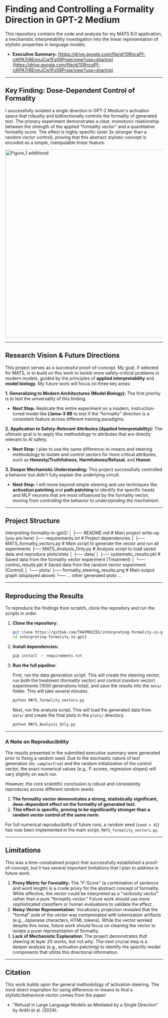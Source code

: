 # **Finding and Controlling a Formality Direction in GPT-2 Medium**

This repository contains the code and analysis for my MATS 9.0 application, a mechanistic interpretability investigation into the linear representation of stylistic properties in language models.

*   **Executive Summary:** [https://drive.google.com/file/d/10RncaPf-ciKPA7rREnmJCw1Fz09Prsie/view?usp=sharing](https://drive.google.com/file/d/10RncaPf-ciKPA7rREnmJCw1Fz09Prsie/view?usp=sharing)

---

## Key Finding: Dose-Dependent Control of Formality

I successfully isolated a single direction in GPT-2 Medium's activation space that robustly and bidirectionally controls the formality of generated text. The primary experiment demonstrates a clear, monotonic relationship between the strength of the applied "formality vector" and a quantitative formality score. The effect is highly specific (over 3x stronger than a random vector control), proving that this abstract stylistic concept is encoded as a simple, manipulable linear feature.

<img width="1000" height="600" alt="Figure_1 additional" src="https://github.com/user-attachments/assets/20a7c0e7-15b7-42dd-82cb-d1b71be691e6" />

---

## Research Vision & Future Directions

This project serves as a successful proof-of-concept. My goal, if selected for MATS, is to build on this work to tackle more safety-critical problems in modern models, guided by the principles of **applied interpretability** and **model biology**. My future work will focus on three key areas:

**1. Generalizing to Modern Architectures (Model Biology):**
The first priority is to test the universality of this finding.
*   **Next Step:** Replicate this entire experiment on a modern, instruction-tuned model like **Llama-3 8B** to test if the "formality" direction is a consistent feature across different training paradigms.

**2. Application to Safety-Relevant Attributes (Applied Interpretability):**
The ultimate goal is to apply this methodology to attributes that are directly relevant to AI safety.
*   **Next Step:** I plan to use the same difference-in-means and steering methodology to isolate and control vectors for more critical attributes, such as **Honesty/Truthfulness**, **Harmfulness/Refusal**, and **Humor**.

**3. Deeper Mechanistic Understanding:**
This project successfully controlled a behavior but didn't fully explain the underlying circuit.
*   **Next Step:** I will move beyond simple steering and use techniques like **activation patching** and **path patching** to identify the specific heads and MLP neurons that are most influenced by the formality vector, moving from *controlling* the behavior to *understanding the mechanism*.

---

## Project Structure

interpreting-formality-in-gpt2/
│
├── README.md                   # Main project write-up (you are here)
├── requirements.txt            # Project dependencies
│
├── MATS_formality_vectors.py   # Main script to generate the vector and run all experiments
├── MATS_Analysis_Only.py       # Analysis script to load saved data and reproduce plots/stats
│
├── data/
│   ├── systematic_results.pkl  # Saved data from the formality vector experiment (Treatment)
│   └── control_results.pkl     # Saved data from the random vector experiment (Control)
│
└── plots/
    ├── formality_steering_results.png # Main output graph (displayed above)
    └── ... other generated plots ...


---

## Reproducing the Results

To reproduce the findings from scratch, clone the repository and run the scripts in order.

1.  **Clone the repository:**
    ```bash
    git clone https://github.com/THATMOZZIE/interpreting-formality-in-gpt2.git
    cd interpreting-formality-in-gpt2
    ```

2.  **Install dependencies:**
    ```bash
    pip install -r requirements.txt
    ```

3.  **Run the full pipeline:**

    First, run the data generation script. This will create the steering vector, run both the treatment (formality vector) and control (random vector) experiments (1000 generations total), and save the results into the `data/` folder. This will take several minutes.
    ```bash
    python MATS_formality_vectors.py
    ```
    Next, run the analysis script. This will load the generated data from `data/` and create the final plots in the `plots/` directory.
    ```bash
    python MATS_Analysis_Only.py
    ```

---

### A Note on Reproducibility

The results presented in the submitted executive summary were generated prior to fixing a random seed. Due to the stochastic nature of text generation (`do_sample=True`) and the random initialization of the control vector, the exact numerical values (e.g., F-scores, regression slopes) will vary slightly on each run.

However, the core scientific conclusion is robust and consistently reproduces across different random seeds:

1.  **The formality vector demonstrates a strong, statistically significant, dose-dependent effect on the formality of generated text.**
2.  **This effect is specific, proving to be significantly stronger than a random vector control of the same norm.**

For full numerical reproducibility of future runs, a random seed (`seed = 42`) has now been implemented in the main script, `MATS_formality_vectors.py`.

---

## Limitations

This was a time-constrained project that successfully established a proof-of-concept, but it has several important limitations that I plan to address in future work:

1.  **Proxy Metric for Formality:** The "F-Score" (a combination of sentence and word length) is a crude proxy for the abstract concept of formality. While effective, the vector could be interpreted as a "verbosity vector" rather than a pure "formality vector." Future work should use more sophisticated classifiers or human evaluations to validate the effect.
2.  **Noisy Vector Representation:** Vocabulary projection revealed that the "formal" pole of the vector was contaminated with tokenization artifacts (e.g., Japanese characters, HTML tokens). While the vector worked despite this noise, future work should focus on cleaning the vector to isolate a purer representation of formality.
3.  **Lack of Mechanistic Explanation:** The project demonstrates *that* steering at layer 20 works, but not *why*. The next crucial step is a deeper analysis (e.g., activation patching) to identify the specific model components that utilize this directional information.

---

## Citation

This work builds upon the general methodology of activation steering. The most direct inspiration for using difference-in-means to find a stylistic/behavioral vector comes from the paper:

*   "Refusal in Large Language Models as Mediated by a Single Direction" by Arditi et al. (2024).
